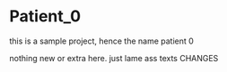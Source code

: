 # Patient_0

this is a sample project, hence the name patient 0

nothing new or extra here. just lame ass texts
CHANGES
